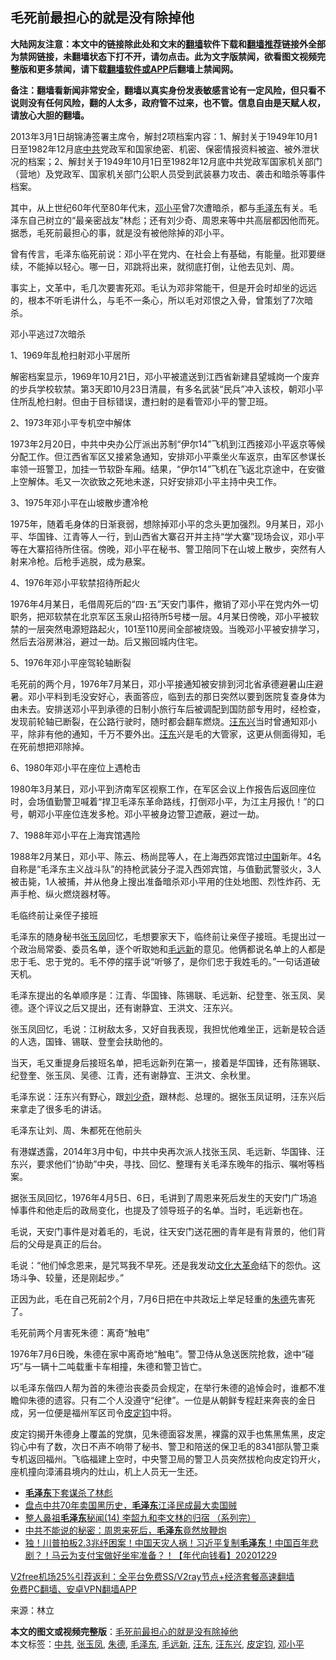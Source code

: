  <h2>毛死前最担心的就是没有除掉他</h2> <p class="notice"><b>大陆网友注意：本文中的链接除此处和文末的<a href="https://github.com/bannedbook/fanqiang" >翻墙</a>软件下载和<a href="https://github.com/killgcd/justmysocks/blob/master/README.md">翻墙推荐</a>链接外全部为禁网链接，未翻墙状态下打不开，请勿点击。此为文字版禁闻，欲看图文视频完整版和更多禁闻，请下载<a href="https://github.com/bannedbook/fanqiang">翻墙软件或APP</a>后翻墙上禁闻网。</p><p>备注：翻墙看新闻非常安全，翻墙以真实身份发表敏感言论有一定风险，但只看不说则没有任何风险，翻的人太多，政府管不过来，也不管。信息自由是天赋人权，请放心大胆的翻墙。</b></p>  <div class="entry"> <p>2013年3月1日胡锦涛签署主席令，解封2项档案内容：1、解封关于1949年10月1日至1982年12月底<a href="https://www.bannedbook.org/bnews/tag/%e4%b8%ad%e5%85%b1/" class="st_tag internal_tag" rel="tag" title="标签 中共 下的日志">中共</a>党政军和国家绝密、机密、保密情报资料被盗、被外泄状况的档案；2、解封关于1949年10月1日至1982年12月底中共党政军国家机关部门（营地）及党政军、国家机关部门公职人员受到武装暴力攻击、袭击和暗杀等事件档案。</p> <p>其中，从上世纪60年代至80年代末，<a href="https://www.bannedbook.org/bnews/tag/%e9%82%93%e5%b0%8f%e5%b9%b3/" class="st_tag internal_tag" rel="tag" title="标签 邓小平 下的日志">邓小平</a>曾7次遭暗杀，都与<a href="https://www.bannedbook.org/bnews/tag/%e6%af%9b%e6%b3%bd%e4%b8%9c/" class="st_tag internal_tag" rel="tag" title="标签 毛泽东 下的日志">毛泽东</a>有关。毛泽东自己树立的“最亲密战友”林彪；还有刘少奇、周恩来等中共高层都因他而死。据悉，毛死前最担心的事，就是没有被他除掉的邓小平。</p> <p>曾有传言，毛泽东临死前说：邓小平在党内、在社会上有基础，有能量。批邓要继续，不能掉以轻心。哪一日，邓跳将出来，就彻底打倒，让他去见刘、周。</p> <p>事实上，文革中，毛几次要害死邓。毛认为邓非常能干，但是开会时却坐的远远的，根本不听毛讲什么，与毛不一条心，所以毛对邓恨之入骨，曾策划了7次暗杀。</p> <p>邓小平逃过7次暗杀</p> <p>1、1969年乱枪扫射邓小平居所</p> <p>解密档案显示，1969年10月21日，邓小平被遣送到江西省新建县望城岗一个废弃的步兵学校软禁。第3天即10月23日清晨，有多名武装“民兵”冲入该校，朝邓小平住所乱枪扫射。但由于目标错误，遭扫射的是看管邓小平的警卫班。</p> <p>2、1973年邓小平专机空中解体</p> <p>1973年2月20日，中共中央办公厅派出苏制“伊尔14”飞机到江西接邓小平返京等候分配工作。但江西省军区又接紧急通知，安排邓小平乘坐火车返京，由军区参谋长率领一班警卫，加挂一节软卧车厢。结果，“伊尔14”飞机在飞返北京途中，在安徽上空解体。毛又一次欲致之死地未遂，只好安排邓小平主持中央工作。</p>  <p>3、1975年邓小平在山坡散步遭冷枪</p> <p>1975年，随着毛身体的日渐衰弱，想除掉邓小平的念头更加强烈。9月某日，邓小平、华国锋、江青等人一行，到山西省大寨召开并主持“学大寨”现场会议，邓小平等在大寨招待所住宿。傍晚，邓小平在秘书、警卫陪同下在山坡上散步，突然有人射来冷枪。后枪手逃脱，成为悬案。</p> <p>4、1976年邓小平软禁招待所起火</p> <p>1976年4月某日，毛借周死后的“四･五”天安门事件，撤销了邓小平在党内外一切职务，把邓软禁在北京军区玉泉山招待所5号楼一层。4月某日傍晚，邓小平被软禁的一层突然电源短路起火，101至110房间全部被烧毁。当晚邓小平被安排学习，然后去浴房淋浴，避过一劫。后又搬回城内住宅。</p> <p>5、1976年邓小平座驾轮轴断裂</p> <p>毛死前的两个月，1976年7月某日，邓小平接通知被安排到河北省承德避暑山庄避暑。邓小平料到毛没安好心，表面答应，临到去的那日突然以要到医院复查身体为由未去。安排送邓小平到承德的日制小旅行车后被调配到国防部专用时，经检查，发现前轮轴已断裂，在公路行驶时，随时都会翻车燃烧。<a href="https://www.bannedbook.org/bnews/tag/%e6%b1%aa%e4%b8%9c%e5%85%b4/" class="st_tag internal_tag" rel="tag" title="标签 汪东兴 下的日志">汪东兴</a>当时曾通知邓小平，除非有他的通知，千万不要外出。<a href="https://www.bannedbook.org/bnews/tag/%e6%b1%aa%e4%b8%9c/" class="st_tag internal_tag" rel="tag" title="标签 汪东 下的日志">汪东</a>兴是毛的大管家，这更从侧面得知，毛在死前想把邓除掉。</p> <p>6、1980年邓小平在座位上遇枪击</p> <p>1980年3月某日，邓小平到济南军区视察工作，在军区会议上作报告后返回座位时，会场值勤警卫喊着“捍卫毛泽东革命路线，打倒邓小平，为江主月报仇！”的口号，朝邓小平座位连发多枪。邓小平被身边警卫遮蔽，避过一劫。</p> <p>7、1988年邓小平在上海宾馆遇险</p>  <p>1988年2月某日，邓小平、陈云、杨尚昆等人，在上海西郊宾馆过<span class='wp_keywordlink_affiliate'><a href="https://www.bannedbook.org/" title="中国" target="_blank">中国</a></span>新年。4名自称是“毛泽东主义战斗队”的持枪武装分子混入西郊宾馆，与值勤武警驳火，3人被击毙，1人被捕，并从他身上搜出准备暗杀邓小平用的住处地图、烈性炸药、无声手枪、纵火燃烧器材等。</p> <p>毛临终前让亲侄子接班</p> <p>毛泽东的随身秘书<a href="https://www.bannedbook.org/bnews/tag/%e5%bc%a0%e7%8e%89%e5%87%a4/" class="st_tag internal_tag" rel="tag" title="标签 张玉凤 下的日志">张玉凤</a>回忆，毛想要家天下，临终前让亲侄子接班。毛提出过一个政治局常委、委员名单，逐个听取她和<a href="https://www.bannedbook.org/bnews/tag/%e6%af%9b%e8%bf%9c%e6%96%b0/" class="st_tag internal_tag" rel="tag" title="标签 毛远新 下的日志">毛远新</a>的意见。他俩都说名单上的人都是忠于毛、忠于党的。毛不停的摆手说“听够了，是你们忠于我姓毛的。”一句话道破天机。</p> <p>毛泽东提出的名单顺序是：江青、华国锋、陈锡联、毛远新、纪登奎、张玉凤、吴德。逐个评议之后又提出，还有谢静宜、王洪文、汪东兴。</p> <p>张玉凤回忆，毛说：江树敌太多，又好自我表现，我担忧他难坐正，远新是较合适的人选，国锋、锡联、登奎会扶助他的。</p> <p>当天，毛又重提身后接班名单，把毛远新列在第一，接着是华国锋，还有陈锡联、纪登奎、张玉凤、吴德、江青，还有谢静宜、王洪文、余秋里。</p> <p>毛泽东说：汪东兴有野心，跟<span class='wp_keywordlink'><a href="https://www.bannedbook.org/forum2/topic1158.html" title="《刘少奇传》" target="_blank">刘少奇</a></span>，跟林彪、总理的。据张玉凤证明，汪东兴后来拿走了很多毛的讲话。</p> <p>毛泽东让刘、周、朱都死在他前头</p> <p>有港媒透露，2014年3月中旬，中共中央再次派人找张玉凤、毛远新、华国锋、汪东兴，要求他们“协助”中央，寻找、回忆、整理有关毛泽东晚年的指示、嘱咐等档案。</p>  <p>据张玉凤回忆，1976年4月5日、6日，毛讲到了周恩来死后发生的天安门广场追悼事件和他走后的政局变化，也提及了领导班子的名单。当时，毛远新也在。</p> <p>毛说，天安门事件是对着毛的，毛说，往天安门送花圈的青年是有背景的，他们背后的父母是真正的后台。</p> <p>毛说：“他们悼念恩来，是咒骂我不早死。还是我发动<span class='wp_keywordlink'><a href="https://www.bannedbook.org/forum2/topic973.html" title="《文化大革命：历史真相和集体记忆》" target="_blank">文化大革命</a></span>结下的怨仇。这场斗争、较量，还是刚起步。”</p> <p>正因为此，毛在自己死前2个月，7月6日把在中共政坛上举足轻重的<a href="https://www.bannedbook.org/bnews/tag/%e6%9c%b1%e5%be%b7/" class="st_tag internal_tag" rel="tag" title="标签 朱德 下的日志">朱德</a>先害死了。</p> <p>毛死前两个月害死朱德：离奇“触电”</p> <p>1976年7月6日晚，朱德在家中离奇地“触电”。警卫侍从急送医院抢救，途中“碰巧”与一辆十二吨载重卡车相撞，朱德和警卫皆亡。</p> <p>以毛泽东偕四人帮为首的朱德治丧委员会规定，在举行朱德的追悼会时，谁都不准瞻仰朱德的遗容。只有二个人没遵守“纪律”。一位是从朝鲜专程赶来奔丧的金日成，另一位便是福州军区司令<a href="https://www.bannedbook.org/bnews/tag/%e7%9a%ae%e5%ae%9a%e9%92%a7/" class="st_tag internal_tag" rel="tag" title="标签 皮定钧 下的日志">皮定钧</a>中将。</p> <p>皮定钧揭开朱德身上覆盖的党旗，见朱德面容发黑，裸露的双手也焦黑焦黑，皮定钧心中有了数，次日不声不响带了秘书、警卫和陪送的保卫毛的8341部队警卫乘专机返回福州。飞临福建上空时，中央警卫局的警卫人员突然拔枪向皮定钧开火，座机撞向漳浦县境内的灶山，机上人员无一生还。</p> <ul class='op-related-articles' title='相关阅读'> <li><a href='https://www.bannedbook.org/bnews/bblog/20201230/1457799.html' target='_blank'><b>毛泽东</b>下套谋杀了林彪</a></li> <li><a href='https://www.bannedbook.org/bnews/comments/20201230/1457635.html' target='_blank'>盘点中共70年卖国黑历史，<b>毛泽东</b>江泽民成最大卖国贼</a></li> <li><a href='https://www.bannedbook.org/bnews/bannedvideo/20201230/1457537.html' target='_blank'>整人鼻祖<b>毛泽东</b>秘闻(14) 李韶九和李文林的归宿 （系列完）</a></li> <li><a href='https://www.bannedbook.org/bnews/comments/20201230/1457377.html' target='_blank'>中共不能说的秘密：周恩来死后，<b>毛泽东</b>竟然放鞭炮</a></li> <li><a href='https://www.bannedbook.org/bnews/taiwannews/20201229/1457294.html' target='_blank'>独！川普拍板2.3兆纾困案！中国天灾人祸！习近平复制<b>毛泽东</b>！中国百年悲剧？！马云为支付宝做好坐牢准备？！【年代向钱看】20201229</a></li> </ul> <p class="texttj"> <a href="https://github.com/bannedbook/fanqiang/wiki/V2ray%E6%9C%BA%E5%9C%BA" target="_blank">V2free机场25%引荐返利：全平台免费SS/V2ray节点+经济套餐高速翻墙</a><br/> <a href="https://github.com/bannedbook/fanqiang/wiki/%E7%A6%81%E9%97%BB%E7%BD%91%E5%AE%89%E5%8D%93%E7%BF%BB%E5%A2%99%E6%96%B0%E9%97%BBAPP" target="_blank">免费PC翻墙、安卓VPN翻墙APP</a></p><p> 来源：林立 </p> <a name='sharetosocial'></a>       <div><b>本文的图文或视频完整版</b>：<a href='https://www.bannedbook.org/bnews/lifebaike/20201230/1457880.html'>毛死前最担心的就是没有除掉他</a></div>  </div><!--END ENTRY--> <div class="postfooter"> <div>本文标签：<a href="https://www.bannedbook.org/bnews/tag/%e4%b8%ad%e5%85%b1/" rel="tag">中共</a>, <a href="https://www.bannedbook.org/bnews/tag/%e5%bc%a0%e7%8e%89%e5%87%a4/" rel="tag">张玉凤</a>, <a href="https://www.bannedbook.org/bnews/tag/%e6%9c%b1%e5%be%b7/" rel="tag">朱德</a>, <a href="https://www.bannedbook.org/bnews/tag/%e6%af%9b%e6%b3%bd%e4%b8%9c/" rel="tag">毛泽东</a>, <a href="https://www.bannedbook.org/bnews/tag/%e6%af%9b%e8%bf%9c%e6%96%b0/" rel="tag">毛远新</a>, <a href="https://www.bannedbook.org/bnews/tag/%e6%b1%aa%e4%b8%9c/" rel="tag">汪东</a>, <a href="https://www.bannedbook.org/bnews/tag/%e6%b1%aa%e4%b8%9c%e5%85%b4/" rel="tag">汪东兴</a>, <a href="https://www.bannedbook.org/bnews/tag/%e7%9a%ae%e5%ae%9a%e9%92%a7/" rel="tag">皮定钧</a>, <a href="https://www.bannedbook.org/bnews/tag/%e9%82%93%e5%b0%8f%e5%b9%b3/" rel="tag">邓小平</a></div>  </div><!--END POSTFOOTER--> 